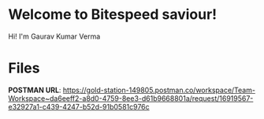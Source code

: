 # Welcome to Bitespeed saviour!

Hi! I'm Gaurav Kumar Verma


# Files

**POSTMAN URL**: https://gold-station-149805.postman.co/workspace/Team-Workspace~da6eeff2-a8d0-4759-8ee3-d61b9668801a/request/16919567-e32927a1-c439-4247-b52d-91b0581c976c
